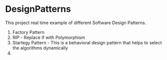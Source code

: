 # DesignPatterns

This project real time example of different Software Design Patterns.

1. Factory Pattern
2. RIP - Replace If with Polymorphism
3. Startegy Pattern - This is a behavioral design pattern that helps to select the algorithms dynamically
4. 
